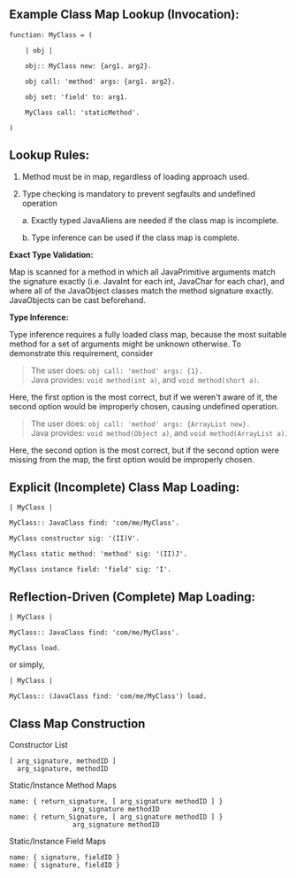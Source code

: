 ## Example Class Map Lookup (Invocation):
```
function: MyClass = (

    | obj |

    obj:: MyClass new: {arg1. arg2}.

    obj call: 'method' args: {arg1. arg2}.

    obj set: 'field' to: arg1.

    MyClass call: 'staticMethod'.

)
```

## Lookup Rules:

1. Method must be in map, regardless of loading approach used.

2. Type checking is mandatory to prevent segfaults and undefined operation

	a. Exactly typed JavaAliens are needed if the class map is incomplete.
	
	b. Type inference can be used if the class map is complete.

**Exact Type Validation:**

Map is scanned for a method in which all JavaPrimitive arguments match the signature exactly (i.e. JavaInt for each int, JavaChar for each char), and where all of the JavaObject classes match the method signature exactly. JavaObjects can be cast beforehand.

**Type Inference:**

Type inference requires a fully loaded class map, because the most suitable method for a set of arguments might be unknown otherwise. To demonstrate this requirement, consider

> The user does: `obj call: 'method' args: {1}.`  
> Java provides: `void method(int a)`, and `void method(short a)`.

Here, the first option is the most correct, but if we weren't aware of it, the second option would be improperly chosen, causing undefined operation.

> The user does: `obj call: 'method' args: {ArrayList new}.`  
> Java provides: `void method(Object a)`, and `void method(ArrayList a)`.

Here, the second option is the most correct, but if the second option were missing from the map, the first option would be improperly chosen.

## Explicit (Incomplete) Class Map Loading:

```
| MyClass | 

MyClass:: JavaClass find: 'com/me/MyClass'.

MyClass constructor sig: '(II)V'.

MyClass static method: 'method' sig: '(II)J'.

MyClass instance field: 'field' sig: 'I'.
```

## Reflection-Driven (Complete) Map Loading:

```
| MyClass | 

MyClass:: JavaClass find: 'com/me/MyClass'.

MyClass load.
```

or simply,

```
| MyClass |

MyClass:: (JavaClass find: 'com/me/MyClass') load.
```

## Class Map Construction

Constructor List

```
[ arg_signature, methodID ]
  arg_signature, methodID
```

Static/Instance Method Maps

```
name: { return_signature, [ arg_signature methodID ] }
		  	    arg_signature methodID 
name: {	return_Signature, [ arg_signature methodID ] }
			    arg_signature methodID 
```

Static/Instance Field Maps

```
name: { signature, fieldID }
name: { signature, fieldID }
```
